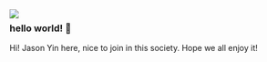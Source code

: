 <img align="left" src="https://github-readme-stats.vercel.app/api?username=cy-Yin&show_icons=true&icon_color=CE1D2D&text_color=718096&bg_color=ffffff&hide_title=true?count_private=true&show_icons=true" />

### hello world! 👋


Hi!
Jason Yin here, nice to join in this society.
Hope we all enjoy it!

